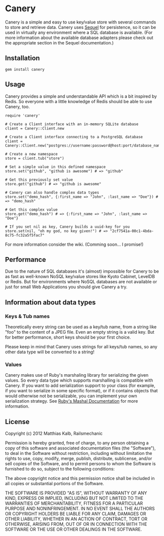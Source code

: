 # Canery
Canery is a simple and easy to use key/value store with several commands to store and retrieve data. Canery uses [Sequel](https://github.com/jeremyevans/sequel/) for persistence, so it can be used in virtually any environment where a SQL database is available. (For more information about the available database adapters please check out the appropriate section in the Sequel documentation.)

## Installation
	gem install canery

## Usage
Canery provides a simple and understandable API which is a bit inspired by Redis. So everyone with a little knowledge of Redis should be able to use Canery, too. 

	require 'canery'

	# Create a Client interface with an in-memory SQLite database 
	client = Canery::Client.new
	
	# Create a Client interface connecting to a PostgreSQL database
	client = Canery::Client.new("postgres://username:password@host:port/database_name")

	# Create a new namespace
	store = client.tub("store")

	# Set a simple value in this defined namespace
	store.set("github", "github is awesome") # => "github"

	# Get this previously set value
	store.get("github") # => "github is awesome"

	# Canery can also handle complex data types
	store.set("demo_hash", {:first_name => "John", :last_name => "Doe"}) # => "demo_hash"

	# Get this complex value
	store.get("demo_hash") # => {:first_name => "John", :last_name => "Doe"}
	
	# If you set nil as key, Canery builds a uuid-key for you
	store.set(nil, "oh my god, no key given!") # => "2cf7541a-00c1-4bda-8c75-fc32a5f5fac7"

For more information consider the wiki. (Comming soon... I promise!)

## Performance
Due to the nature of SQL databases it's (almost) impossible for Canery to be as fast as well-known NoSQL key/value stores like Kyoto Cabinet, LevelDB or Redis. But for environments where NoSQL databases are not available or just for small Web Applications you should give Canery a try.

## Information about data types
### Keys & Tub names
Theoretically every string can be used as a key/tub name, from a string like "foo" to the content of a JPEG file. Even an empty string is a valid key. But for better performance, short keys should be your first choice.

Please keep in mind that Canery uses strings for all keys/tub names, so any other data type will be converted to a string!

### Values
Canery makes use of Ruby's marshaling library for serializing the given values. So every data type which supports marshalling is compatible with Canery. If you want to add serialization support to your class (for example, if you want to serialize in some specific format), or if it contains objects that would otherwise not be serializable, you can implement your own serialization strategy. See [Ruby's Mashal Documentation](http://www.ruby-doc.org/core-1.9.3/Marshal.html) for more information.

## License
Copyright (c) 2012 Matthias Kalb, Railsmechanic

Permission is hereby granted, free of charge, to any person obtaining a copy of this software and associated documentation files (the "Software"), to deal in the Software without restriction, including without limitation the rights to use, copy, modify, merge, publish, distribute, sublicense, and/or sell copies of the Software, and to permit persons to whom the Software is furnished to do so, subject to the following conditions:

The above copyright notice and this permission notice shall be included in all copies or substantial portions of the Software.

THE SOFTWARE IS PROVIDED "AS IS", WITHOUT WARRANTY OF ANY KIND, EXPRESS OR IMPLIED, INCLUDING BUT NOT LIMITED TO THE WARRANTIES OF MERCHANTABILITY, FITNESS FOR A PARTICULAR PURPOSE AND NONINFRINGEMENT. IN NO EVENT SHALL THE AUTHORS OR COPYRIGHT HOLDERS BE LIABLE FOR ANY CLAIM, DAMAGES OR OTHER LIABILITY, WHETHER IN AN ACTION OF CONTRACT, TORT OR OTHERWISE, ARISING FROM, OUT OF OR IN CONNECTION WITH THE SOFTWARE OR THE USE OR OTHER DEALINGS IN THE SOFTWARE.
